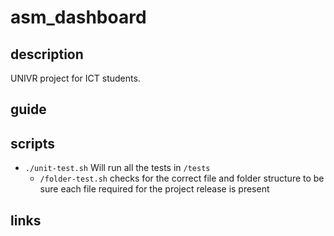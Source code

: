 # asm_dashboard

## description
UNIVR project for ICT students.
<!-- TODO -->

## guide
<!-- TODO -->



## scripts
- `./unit-test.sh` Will run all the tests in `/tests`
    - `/folder-test.sh` checks for the correct file and folder structure to be sure each file required for the project release is present

## links
<!-- TODO -->